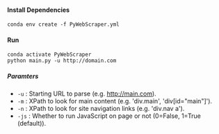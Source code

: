 
#### Install Dependencies
```shell
conda env create -f PyWebScraper.yml
```
#### Run
```shell
conda activate PyWebScraper
python main.py -u http://domain.com
```

##### Paramters
- `-u` : Starting URL to parse (e.g. http://main.com).
- `-m` : XPath to look for main content (e.g. 'div.main', 'div[id=\"main\"]').
- `-n` : XPath to look for site navigation links (e.g. 'div.nav a').
- `-js` : Whether to run JavaScript on page or not (0=False, 1=True (default)).